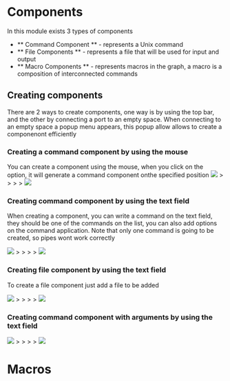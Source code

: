 # Components

In this module exists 3 types of components

  * ** Command Component ** - represents a Unix command
  * ** File Components ** - represents a file that will be used for input and output 
  * ** Macro Components ** - represents macros in the graph, a macro is a composition of interconnected commands 

## Creating components

There are 2 ways to create components, one way is by using the top bar, and
the other by connecting a port to an empty space. When connecting to an empty
space a popup menu appears, this popup allow allows to create a componenont
efficiently

### Creating a command component by using the mouse

You can create a component using the mouse, when you click on the option, it
will generate a command component onthe specified position
![](http://omarcastro.github.io/ShellHive/docs/assets/newComponentMouse.svg) > > > >
![](http://omarcastro.github.io/ShellHive/docs/assets/newComponentResult.svg)

### Creating command component by using the text field

When creating a component, you can write a command on the text field, they
should be one of the commands on the list, you can also add options on the
command application. Note that only one command is going to be created, so
pipes wont work correctly

![](http://omarcastro.github.io/ShellHive/docs/assets/newComponentText.svg) > > > >
![](http://omarcastro.github.io/ShellHive/docs/assets/newComponentResult.svg)

### Creating file component by using the text field

To create a file component just add a file to be added

![](http://omarcastro.github.io/ShellHive/docs/assets/newFileComponentText.svg) > > > >
![](http://omarcastro.github.io/ShellHive/docs/assets/newFileComponentResult.svg)

### Creating command component with arguments by using the text field

  
![](http://omarcastro.github.io/ShellHive/docs/assets/newFullCommandComponentText.svg) > > > >
![](http://omarcastro.github.io/ShellHive/docs/assets/newFullCommandComponentTextResult.svg)

# Macros
